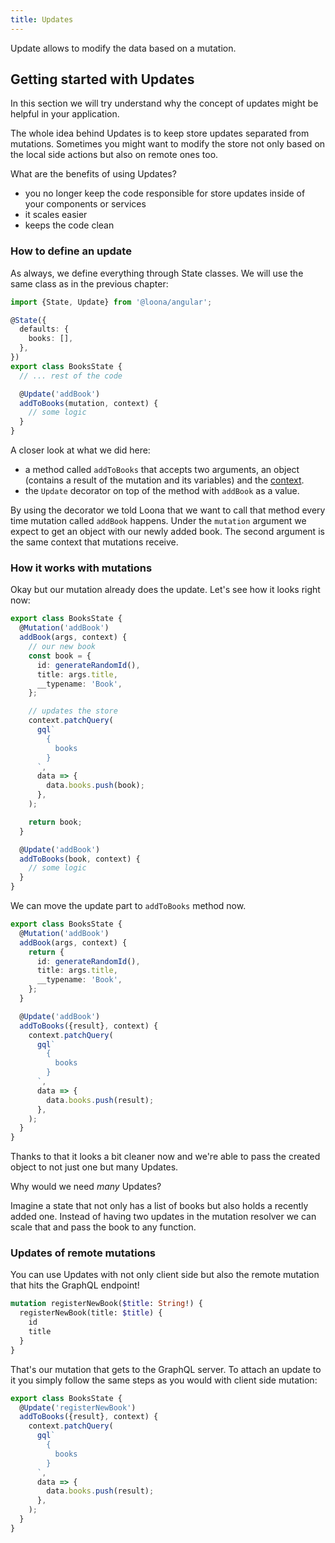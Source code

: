 ```yaml
---
title: Updates
---
```


Update allows to modify the data based on a mutation.

## Getting started with Updates

In this section we will try understand why the concept of updates might be helpful in your application.

The whole idea behind Updates is to keep store updates separated from mutations. Sometimes you might want to modify the store not only based on the local side actions but also on remote ones too.

What are the benefits of using Updates?

- you no longer keep the code responsible for store updates inside of your components or services
- it scales easier
- keeps the code clean

### How to define an update

As always, we define everything through State classes. We will use the same class as in the previous chapter:

```typescript
import {State, Update} from '@loona/angular';

@State({
  defaults: {
    books: [],
  },
})
export class BooksState {
  // ... rest of the code

  @Update('addBook')
  addToBooks(mutation, context) {
    // some logic
  }
}
```

A closer look at what we did here:

- a method called `addToBooks` that accepts two arguments, an object (contains a result of the mutation and its variables) and the [context](../api/context).
- the `Update` decorator on top of the method with `addBook` as a value.

By using the decorator we told Loona that we want to call that method every time mutation called `addBook` happens. Under the `mutation` argument we expect to get an object with our newly added book. The second argument is the same context that mutations receive.

### How it works with mutations

Okay but our mutation already does the update. Let's see how it looks right now:

```typescript
export class BooksState {
  @Mutation('addBook')
  addBook(args, context) {
    // our new book
    const book = {
      id: generateRandomId(),
      title: args.title,
      __typename: 'Book',
    };

    // updates the store
    context.patchQuery(
      gql`
        {
          books
        }
      `,
      data => {
        data.books.push(book);
      },
    );

    return book;
  }

  @Update('addBook')
  addToBooks(book, context) {
    // some logic
  }
}
```

We can move the update part to `addToBooks` method now. 

```typescript
export class BooksState {
  @Mutation('addBook')
  addBook(args, context) {
    return {
      id: generateRandomId(),
      title: args.title,
      __typename: 'Book',
    };
  }

  @Update('addBook')
  addToBooks({result}, context) {
    context.patchQuery(
      gql`
        {
          books
        }
      `,
      data => {
        data.books.push(result);
      },
    );
  }
}
```

Thanks to that it looks a bit cleaner now and we're able to pass the created object to not just one but many Updates.

Why would we need _many_ Updates? 

Imagine a state that not only has a list of books but also holds a recently added one. Instead of having two updates in the mutation resolver we can scale that and pass the book to any function.

### Updates of remote mutations

You can use Updates with not only client side but also the remote mutation that hits the GraphQL endpoint!

```graphql
mutation registerNewBook($title: String!) {
  registerNewBook(title: $title) {
    id
    title
  }
}
```

That's our mutation that gets to the GraphQL server. To attach an update to it you simply follow the same steps as you would with client side mutation:

```typescript
export class BooksState {
  @Update('registerNewBook')
  addToBooks({result}, context) {
    context.patchQuery(
      gql`
        {
          books
        }
      `,
      data => {
        data.books.push(result);
      },
    );
  }
}
```


